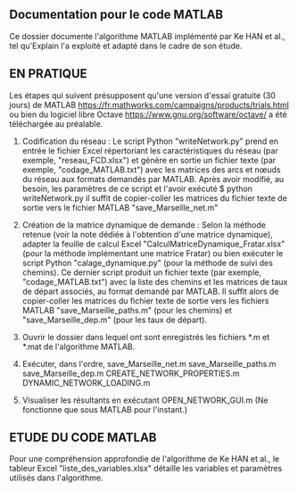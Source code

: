 Documentation pour le code MATLAB 
-----------------------------------------------------------
Ce dossier documente l'algorithme MATLAB implémenté par Ke HAN et al., tel qu'Explain l'a exploité et adapté dans le cadre de son étude.

EN PRATIQUE
--------------
Les étapes qui suivent présupposent qu'une version d'essai gratuite (30 jours) de MATLAB 
https://fr.mathworks.com/campaigns/products/trials.html
ou bien du logiciel libre Octave 
https://www.gnu.org/software/octave/
a été téléchargée au préalable.

1. Codification du réseau : 
Le script Python "writeNetwork.py" prend en entrée le fichier Excel répertoriant les caractéristiques du réseau (par exemple, "reseau_FCD.xlsx") et génère en sortie un fichier texte (par exemple, "codage_MATLAB.txt") avec les matrices des arcs et nœuds du réseau aux formats demandés par MATLAB. 
Après avoir modifié, au besoin, les paramètres de ce script  et l'avoir exécuté
$ python writeNetwork.py
il suffit de copier-coller les matrices du fichier texte de sortie vers le fichier MATLAB "save_Marseille_net.m"

2. Création de la matrice dynamique de demande :
Selon la méthode retenue (voir la note dédiée à l'obtention d'une matrice dynamique), adapter la feuille de calcul Excel "CalculMatriceDynamique_Fratar.xlsx" (pour la méthode implémentant une matrice Fratar) ou bien exécuter le script Python "calage_dynamique.py" (pour la méthode de suivi des chemins). Ce dernier script produit un fichier texte (par exemple, "codage_MATLAB.txt") avec la liste des chemins et les matrices de taux de départ associés, au format demandé par MATLAB.
Il suffit alors de copier-coller les matrices du fichier texte de sortie vers les fichiers MATLAB "save_Marseille_paths.m" (pour les chemins) et "save_Marseille_dep.m" (pour les taux de départ).

2. Ouvrir le dossier dans lequel ont sont enregistrés les fichiers *.m et *.mat de l'algorithme MATLAB.

3. Exécuter, dans l'ordre,
save_Marseille_net.m
save_Marseille_paths.m
save_Marseille_dep.m
CREATE_NETWORK_PROPERTIES.m
DYNAMIC_NETWORK_LOADING.m

4. Visualiser les résultants en exécutant
OPEN_NETWORK_GUI.m
(Ne fonctionne que sous MATLAB pour l'instant.)

ETUDE DU CODE MATLAB
---------------------------------------
Pour une compréhension approfondie de l'algorithme de Ke HAN et al., le tableur Excel "liste_des_variables.xlsx" détaille les variables et paramètres utilisés dans l'algorithme. 
